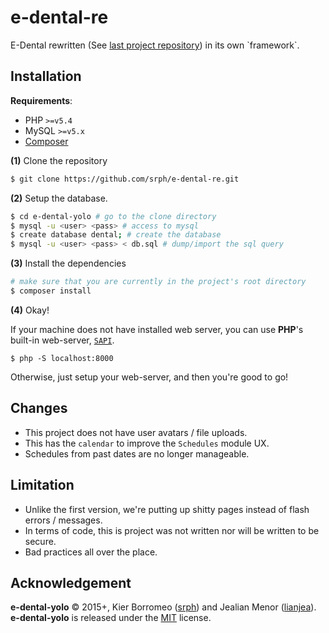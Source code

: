 # e-dental-re

E-Dental rewritten (See [last project repository](https://github.com/srph/e-dental)) in its own \`framework\`. 

## Installation

**Requirements**:

- PHP `>=v5.4`
- MySQL `>=v5.x`
- [Composer](https://getcomposer.org)

**(1)** Clone the repository

```bash
$ git clone https://github.com/srph/e-dental-re.git
```

**(2)** Setup the database.

```bash
$ cd e-dental-yolo # go to the clone directory
$ mysql -u <user> <pass> # access to mysql 
$ create database dental; # create the database
$ mysql -u <user> <pass> < db.sql # dump/import the sql query
```

**(3)** Install the dependencies

```bash
# make sure that you are currently in the project's root directory
$ composer install
```

**(4)** Okay!

If your machine does not have installed web server, you can use **PHP**'s built-in web-server, [`SAPI`](http://php.net/manual/en/features.commandline.webserver.php).

```
$ php -S localhost:8000
```

Otherwise, just setup your web-server, and then you're good to go!

## Changes

- This project does not have user avatars / file uploads.
- This has the `calendar` to improve the `Schedules` module UX. 
- Schedules from past dates are no longer manageable.

## Limitation

- Unlike the first version, we're putting up shitty pages instead of flash errors / messages.
- In terms of code, this is project was not written nor will be written to be secure.
- Bad practices all over the place.

## Acknowledgement

**e-dental-yolo** © 2015+, Kier Borromeo ([srph](https://github.com/srph)) and Jealian Menor ([lianjea](https://github.com/lianjea)). **e-dental-yolo** is released under the [MIT](mit-license.org) license.
